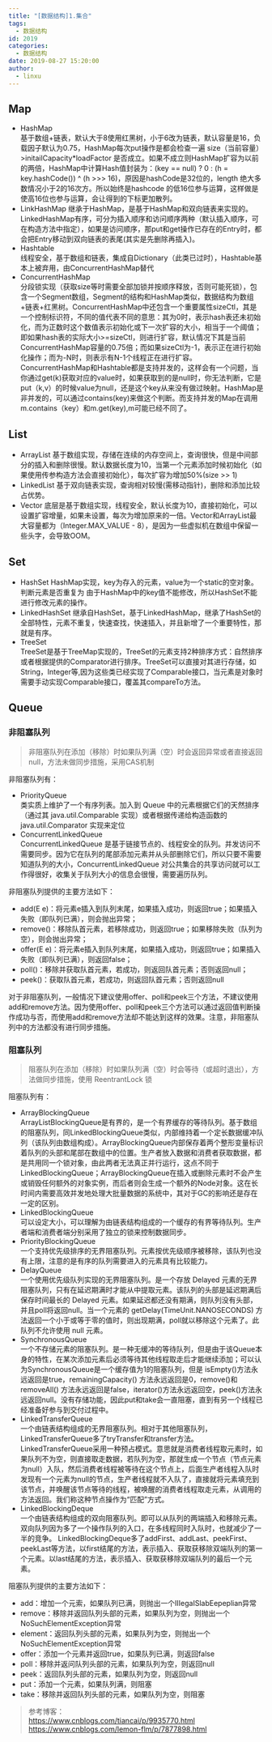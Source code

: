 ```yaml
---
title: "[数据结构]1.集合"
tags:
  - 数据结构
id: 2019
categories:
  - 数据结构
date: 2019-08-27 15:20:00
author: 
  - linxu
---
```



## Map
* HashMap  
基于数组+链表，默认大于8使用红黑树，小于6改为链表，默认容量是16，负载因子默认为0.75，HashMap每次put操作是都会检查一遍 size（当前容量）>initailCapacity*loadFactor 是否成立。如果不成立则HashMap扩容为以前的两倍，HashMap中计算Hash值封装为：(key == null) ? 0 : (h = key.hashCode()) ^ (h >>> 16)，原因是hashCode是32位的，length 绝大多数情况小于2的16次方。所以始终是hashcode 的低16位参与运算，这样做是使高16位也参与运算，会让得到的下标更加散列。
* LinkHashMap
继承于HashMap，是基于HashMap和双向链表来实现的。LinkedHashMap有序，可分为插入顺序和访问顺序两种（默认插入顺序，可在构造方法中指定），如果是访问顺序，那put和get操作已存在的Entry时，都会把Entry移动到双向链表的表尾(其实是先删除再插入)。
* Hashtable  
线程安全，基于数组和链表，集成自Dictionary（此类已过时），Hashtable基本上被弃用，由ConcurrentHashMap替代
* ConcurrentHashMap  
分段锁实现（获取size等时需要全部加锁并按顺序释放，否则可能死锁），包含一个Segment数组，Segment的结构和HashMap类似，数据结构为数组+链表+红黑树。ConcurrentHashMap中还包含一个重要属性sizeCtl，其是一个控制标识符，不同的值代表不同的意思：其为0时，表示hash表还未初始化，而为正数时这个数值表示初始化或下一次扩容的大小，相当于一个阈值；即如果hash表的实际大小>=sizeCtl，则进行扩容，默认情况下其是当前ConcurrentHashMap容量的0.75倍；而如果sizeCtl为-1，表示正在进行初始化操作；而为-N时，则表示有N-1个线程正在进行扩容。ConcurrentHashMap和Hashtable都是支持并发的，这样会有一个问题，当你通过get(k)获取对应的value时，如果获取到的是null时，你无法判断，它是put（k,v）的时候value为null，还是这个key从来没有做过映射。HashMap是非并发的，可以通过contains(key)来做这个判断。而支持并发的Map在调用m.contains（key）和m.get(key),m可能已经不同了。

## List
* ArrayList 
基于数组实现，存储在连续的内存空间上，查询很快，但是中间部分的插入和删除很慢。默认数据长度为10，当第一个元素添加时候初始化（如果使用传参构造方法会直接初始化），每次扩容为增加50%(size >> 1)
* LinkedList 
基于双向链表实现，查询相对较慢(需移动指针)，删除和添加比较占优势。
* Vector
底层是基于数组实现，线程安全，默认长度为10，直接初始化，可以设置扩容增量，如果未设置，每次为增加原来的一倍。Vector和ArrayList最大容量都为（Integer.MAX_VALUE - 8），是因为一些虚拟机在数组中保留一些头字，会导致OOM。

## Set
* HashSet
HashMap实现，key为存入的元素，value为一个static的空对象。判断元素是否重复为 由于HashMap中的key值不能修改，所以HashSet不能进行修改元素的操作。
* LinkedHashSet
继承自HashSet，基于LinkedHashMap，继承了HashSet的全部特性，元素不重复，快速查找，快速插入，并且新增了一个重要特性，那就是有序。
* TreeSet  
TreeSet是基于TreeMap实现的，TreeSet的元素支持2种排序方式：自然排序或者根据提供的Comparator进行排序。TreeSet可以直接对其进行存储，如String，Integer等,因为这些类已经实现了Comparable接口，当元素是对象时需要手动实现Comparable接口，覆盖其compareTo方法。

## Queue
### 非阻塞队列
> 非阻塞队列在添加（移除）时如果队列满（空）时会返回异常或者直接返回null，方法未做同步措施，采用CAS机制  

非阻塞队列有：  

* PriorityQueue  
类实质上维护了一个有序列表。加入到 Queue 中的元素根据它们的天然排序（通过其 java.util.Comparable 实现）或者根据传递给构造函数的 java.util.Comparator 实现来定位  
* ConcurrentLinkedQueue  
ConcurrentLinkedQueue 是基于链接节点的、线程安全的队列。并发访问不需要同步。因为它在队列的尾部添加元素并从头部删除它们，所以只要不需要知道队列的大小，ConcurrentLinkedQueue 对公共集合的共享访问就可以工作得很好，收集关于队列大小的信息会很慢，需要遍历队列。  
 
非阻塞队列提供的主要方法如下：  

* add(E e)：将元素e插入到队列末尾，如果插入成功，则返回true；如果插入失败（即队列已满），则会抛出异常；  
* remove()：移除队首元素，若移除成功，则返回true；如果移除失败（队列为空），则会抛出异常；  
* offer(E e)：将元素e插入到队列末尾，如果插入成功，则返回true；如果插入失败（即队列已满），则返回false；  
* poll()：移除并获取队首元素，若成功，则返回队首元素；否则返回null；  
* peek()：获取队首元素，若成功，则返回队首元素；否则返回null  

对于非阻塞队列，一般情况下建议使用offer、poll和peek三个方法，不建议使用add和remove方法。因为使用offer、poll和peek三个方法可以通过返回值判断操作成功与否，而使用add和remove方法却不能达到这样的效果。注意，非阻塞队列中的方法都没有进行同步措施。

### 阻塞队列
> 阻塞队列在添加（移除）时如果队列满（空）时会等待（或超时退出），方法做同步措施，使用 ReentrantLock 锁

阻塞队列有：

* ArrayBlockingQueue  
ArrayListBlockingQueue是有界的，是一个有界缓存的等待队列。基于数组的阻塞队列，同LinkedBlockingQueue类似，内部维持着一个定长数据缓冲队列（该队列由数组构成）。ArrayBlockingQueue内部保存着两个整形变量标识着队列的头部和尾部在数组中的位置。生产者放入数据和消费者获取数据，都是共用同一个锁对象，由此两者无法真正并行运行，这点不同于LinkedBlockingQueue；ArrayBlockingQueue在插入或删除元素时不会产生或销毁任何额外的对象实例，而后者则会生成一个额外的Node对象。这在长时间内需要高效并发地处理大批量数据的系统中，其对于GC的影响还是存在一定的区别。
* LinkedBlockingQueue  
可以设定大小，可以理解为由链表结构组成的一个缓存的有界等待队列。生产者端和消费者端分别采用了独立的锁来控制数据同步。
* PriorityBlockingQueue  
一个支持优先级排序的无界阻塞队列。元素按优先级顺序被移除，该队列也没有上限，注意的是有序的队列需要进入的元素具有比较能力。
* DelayQueue  
一个使用优先级队列实现的无界阻塞队列。是一个存放 Delayed 元素的无界阻塞队列，只有在延迟期满时才能从中提取元素。该队列的头部是延迟期满后保存时间最长的 Delayed 元素。如果延迟都还没有期满，则队列没有头部，并且poll将返回null。当一个元素的 getDelay(TimeUnit.NANOSECONDS) 方法返回一个小于或等于零的值时，则出现期满，poll就以移除这个元素了。此队列不允许使用 null 元素。
* SynchronousQueue  
一个不存储元素的阻塞队列。是一种无缓冲的等待队列，但是由于该Queue本身的特性，在某次添加元素后必须等待其他线程取走后才能继续添加；可以认为SynchronousQueue是一个缓存值为1的阻塞队列，但是 isEmpty()方法永远返回是true，remainingCapacity() 方法永远返回是0，remove()和removeAll() 方法永远返回是false，iterator()方法永远返回空，peek()方法永远返回null。没有存储功能，因此put和take会一直阻塞，直到有另一个线程已经准备好参与到交付过程中。
* LinkedTransferQueue  
一个由链表结构组成的无界阻塞队列。相对于其他阻塞队列，LinkedTransferQueue多了tryTransfer和transfer方法。LinkedTransferQueue采用一种预占模式。意思就是消费者线程取元素时，如果队列不为空，则直接取走数据，若队列为空，那就生成一个节点（节点元素为null）入队，然后消费者线程被等待在这个节点上，后面生产者线程入队时发现有一个元素为null的节点，生产者线程就不入队了，直接就将元素填充到该节点，并唤醒该节点等待的线程，被唤醒的消费者线程取走元素，从调用的方法返回。我们称这种节点操作为“匹配”方式。
* LinkedBlockingDeque  
一个由链表结构组成的双向阻塞队列。即可以从队列的两端插入和移除元素。双向队列因为多了一个操作队列的入口，在多线程同时入队时，也就减少了一半的竞争。 LinkedBlockingDeque多了addFirst、addLast、peekFirst、peekLast等方法，以first结尾的方法，表示插入、获取获移除双端队列的第一个元素。以last结尾的方法，表示插入、获取获移除双端队列的最后一个元素。 

 
阻塞队列提供的主要方法如下：  

* add：增加一个元索，如果队列已满，则抛出一个IIIegaISlabEepeplian异常  
* remove：移除并返回队列头部的元素，如果队列为空，则抛出一个NoSuchElementException异常  
* element：返回队列头部的元素，如果队列为空，则抛出一个NoSuchElementException异常  
* offer：添加一个元素并返回true，如果队列已满，则返回false  
* poll：移除并返问队列头部的元素，如果队列为空，则返回null  
* peek：返回队列头部的元素，如果队列为空，则返回null  
* put：添加一个元素，如果队列满，则阻塞  
* take：移除并返回队列头部的元素，如果队列为空，则阻塞  



> 参考博客：  
https://www.cnblogs.com/tiancai/p/9935770.html  
https://www.cnblogs.com/lemon-flm/p/7877898.html